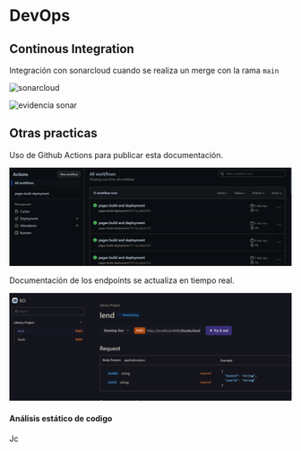 # DevOps

## Continous Integration

Integración con sonarcloud cuando se realiza un merge con la rama `main`

![sonarcloud](https://sonarcloud.io/summary/overall?id=julianCS21_libraryproject)

![evidencia sonar](evidencia_sonar.jpg)
## Otras practicas

Uso de Github Actions para publicar esta documentación.

![Evidencia Github Actions](/assets/evidencia_actions.png)


Documentación de los endpoints se actualiza en tiempo real.

![apidog](/assets/apidog.png)

#### Análisis estático de codigo
Jc
